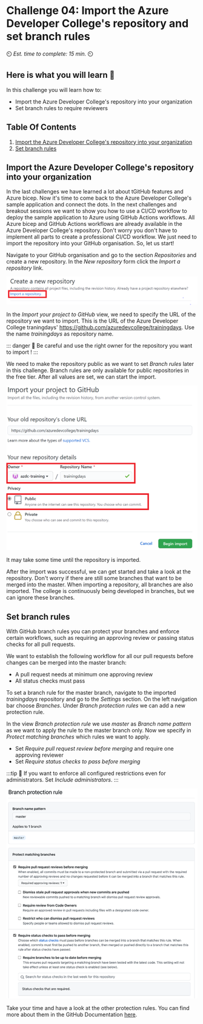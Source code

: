 # Challenge 04: Import the Azure Developer College's repository and set branch rules

⏲️ *Est. time to complete: 15 min.* ⏲️

## Here is what you will learn 🎯

In this challenge you will learn how to:

- Import the Azure Developer College's repository into your organization
- Set branch rules to require reviewers


## Table Of Contents

1. [Import the Azure Developer College's repository into your organization](#import-the-azure-developer-colleges-repository-into-your-organization)
2. [Set branch rules](#set-branch-rules)


## Import the Azure Developer College's repository into your organization

In the last challenges we have learned a lot about tGitHub features and Azure bicep. Now it's time to come back to the Azure Developer College's sample application and connect the dots. In the next challenges and breakout sessions we want to show you how to use a CI/CD workflow to deploy the sample application to Azure using GitHub Actions workflows. All Azure bicep and GitHub Actions workflows are already available in the Azure Developer College's repository. Don't worry you don't have to implement all parts to create a professional CI/CD workflow. We just need to import the repository into your GitHub organisation. So, let us start!

Navigate to your GitHub organisation and go to the section _Repositories_ and create a new repository. In the _New repository_ form click the _Import a repository_ link.

![GitHub import repository](./images/gh-import-repo.png)

In the _Import your project to GitHub_ view, we need to specify the URL of the repository we want to import. 
This is the URL of the Azure Developer College traningdays' https://github.com/azuredevcollege/trainingdays. 
Use the name _trainingdays_ as repository name.

::: danger
🛑 Be careful and use the right owner for the repository you want to import !
:::

We need to make the repository public as we want to set _Branch rules_ later in this challenge. Branch rules are only available for public repositories in the free tier.
After all values are set, we can start the import.

![GitHub import repository view](./images/gh-import-repo-view.png)

It may take some time until the repository is imported. 

After the import was successful, we can get started and take a look at the repository. 
Don't worry if there are still some branches that want to be merged into the master. 
When importing a repository, all branches are also imported. The college is continuously being developed in branches, 
but we can ignore these branches. 

## Set branch rules

With GitHub branch rules you can protect your branches and enforce certain workflows, such as requiring an approving review 
or passing status checks for all pull requests.

We want to establish the following workflow for all our pull requests before changes can be merged into the master branch:
  - A pull request needs at minimum one approving review
  - All status checks must pass

To set a branch rule for the master branch, navigate to the imported _trainingdays_ repository and go to the _Settings_ section. On the left navigation bar choose _Branches_. Under _Branch protection rules_ we can add a new protection rule.

In the view _Branch protection rule_ we use *master* as _Branch name pattern_ as we want to apply the rule to the master branch only.
Now we specify in _Protect matching branches_ which rules we want to apply. 
- Set _Require pull request review before merging_ and require one approving reviewer
- Set _Require status checks to pass before merging_

:::tip
📝 If you want to enforce all configured restrictions even for administrators. Set _Include administrators_.
:::

![GitHub branch protection rules](./images/gh-branch-protection-rules.png)


Take your time and have a look at the other protection rules. You can find more about them in the GitHub Documentation [here](https://docs.github.com/en/github/administering-a-repository/defining-the-mergeability-of-pull-requests/about-protected-branches).


